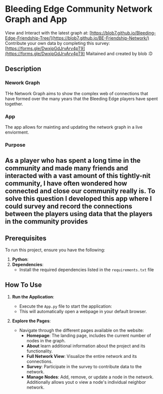 # Bleeding Edge Community Network Graph and App
View and Interact with the latest graph at: [https://blob7.github.io/Bleeding-Edge-Friendship-Tree/](https://blob7.github.io/BE-Friendship-Network/)
Contribute your own data by completing this survey: [https://forms.gle/DwxipGdJrvArv4pT9](https://forms.gle/DwxipGdJrvArv4pT9)
Maitained and created by blob :D

## Description
### Nework Graph
THe Network Graph aims to show the complex web of connections that have formed over the many years that the Bleeding Edge players have spent together.  
### App
The app allows for mainting and updating the network graph in a live enviorment. 

### Purpose
As a player who has spent a long time in the community and made many friends and interacted with a vast amount of this tightly-nit community, I have often wondered how connected and close our community really is. To solve this question I developed this app where I could survey and record the connections between the players using data that the players in the community provides
---

## Prerequisites

To run this project, ensure you have the following:

1. **Python**:
2. **Dependencies**:
   - Install the required dependencies listed in the `requirements.txt` file

## How To Use

1. **Run the Application**:
   - Execute the `App.py` file to start the application:
   - This will automatically open a webpage in your default browser.

2. **Explore the Pages**:
   - Navigate through the different pages available on the website:
     - **Homepage**: The landing page, includes the current number of nodes in the graph.
     - **About** learn additional information about the project and its functionality.
     - **Full Network View**: Visualize the entire network and its connections.
     - **Survey**: Participate in the survey to contribute data to the network.
     - **Manage Nodes**: Add, remove, or update a node in the network. Additionally allows yout o view a node's individual neighbor network.